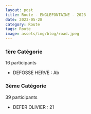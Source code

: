 ```yaml
---
layout: post
title: Route - ENGLEFONTAINE - 2023
date: 2023-05-28
category: Route
tags: Route
image: assets/img/blog/road.jpeg
---
```


### 1ère Catégorie
16 participants
- DEFOSSE HERVE : Ab

### 3ème Catégorie
39 participants
- DEFER OLIVIER : 21
